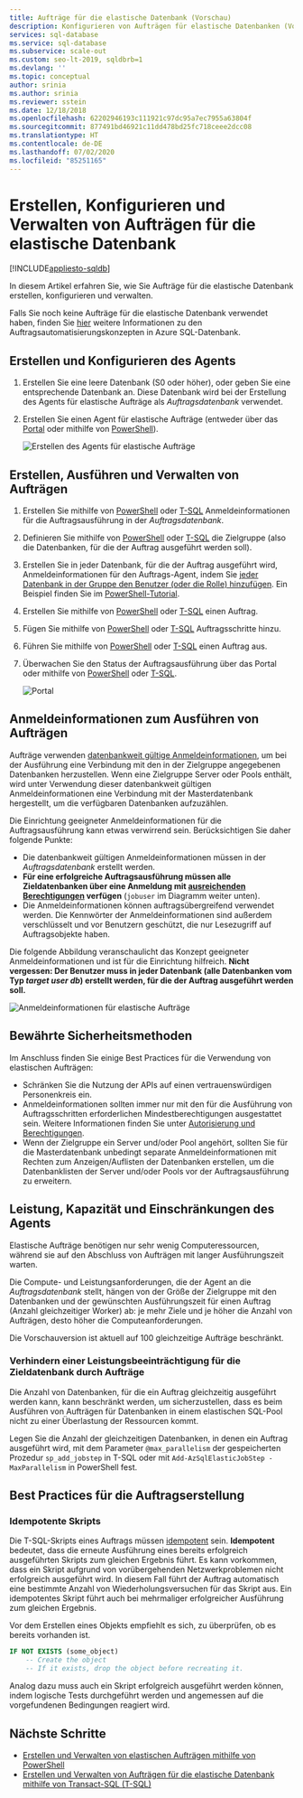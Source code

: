 ```yaml
---
title: Aufträge für die elastische Datenbank (Vorschau)
description: Konfigurieren von Aufträgen für elastische Datenbanken (Vorschauversion), um T-SQL-Skripts (Transact-SQL) für einzelne oder mehrere Datenbanken in Azure SQL-Datenbank auszuführen
services: sql-database
ms.service: sql-database
ms.subservice: scale-out
ms.custom: seo-lt-2019, sqldbrb=1
ms.devlang: ''
ms.topic: conceptual
author: srinia
ms.author: srinia
ms.reviewer: sstein
ms.date: 12/18/2018
ms.openlocfilehash: 62202946193c111921c97dc95a7ec7955a63804f
ms.sourcegitcommit: 877491bd46921c11dd478bd25fc718ceee2dcc08
ms.translationtype: HT
ms.contentlocale: de-DE
ms.lasthandoff: 07/02/2020
ms.locfileid: "85251165"
---
```

# <a name="create-configure-and-manage-elastic-jobs"></a>Erstellen, Konfigurieren und Verwalten von Aufträgen für die elastische Datenbank
[!INCLUDE[appliesto-sqldb](../includes/appliesto-sqldb.md)]

In diesem Artikel erfahren Sie, wie Sie Aufträge für die elastische Datenbank erstellen, konfigurieren und verwalten.

Falls Sie noch keine Aufträge für die elastische Datenbank verwendet haben, finden Sie [hier](job-automation-overview.md) weitere Informationen zu den Auftragsautomatisierungskonzepten in Azure SQL-Datenbank.

## <a name="create-and-configure-the-agent"></a>Erstellen und Konfigurieren des Agents

1. Erstellen Sie eine leere Datenbank (S0 oder höher), oder geben Sie eine entsprechende Datenbank an. Diese Datenbank wird bei der Erstellung des Agents für elastische Aufträge als *Auftragsdatenbank* verwendet.
2. Erstellen Sie einen Agent für elastische Aufträge (entweder über das [Portal](https://portal.azure.com/#create/Microsoft.SQLElasticJobAgent) oder mithilfe von [PowerShell](elastic-jobs-powershell-create.md#create-the-elastic-job-agent)).

   ![Erstellen des Agents für elastische Aufträge](./media/elastic-jobs-overview/create-elastic-job-agent.png)

## <a name="create-run-and-manage-jobs"></a>Erstellen, Ausführen und Verwalten von Aufträgen

1. Erstellen Sie mithilfe von [PowerShell](elastic-jobs-powershell-create.md) oder [T-SQL](elastic-jobs-tsql-create-manage.md#create-a-credential-for-job-execution) Anmeldeinformationen für die Auftragsausführung in der *Auftragsdatenbank*.
2. Definieren Sie mithilfe von [PowerShell](elastic-jobs-powershell-create.md) oder [T-SQL](elastic-jobs-tsql-create-manage.md#create-a-target-group-servers) die Zielgruppe (also die Datenbanken, für die der Auftrag ausgeführt werden soll).
3. Erstellen Sie in jeder Datenbank, für die der Auftrag ausgeführt wird, Anmeldeinformationen für den Auftrags-Agent, indem Sie [jeder Datenbank in der Gruppe den Benutzer (oder die Rolle) hinzufügen](logins-create-manage.md). Ein Beispiel finden Sie im [PowerShell-Tutorial](elastic-jobs-powershell-create.md).
4. Erstellen Sie mithilfe von [PowerShell](elastic-jobs-powershell-create.md) oder [T-SQL](elastic-jobs-tsql-create-manage.md#deploy-new-schema-to-many-databases) einen Auftrag.
5. Fügen Sie mithilfe von [PowerShell](elastic-jobs-powershell-create.md) oder [T-SQL](elastic-jobs-tsql-create-manage.md#deploy-new-schema-to-many-databases) Auftragsschritte hinzu.
6. Führen Sie mithilfe von [PowerShell](elastic-jobs-powershell-create.md#run-the-job) oder [T-SQL](elastic-jobs-tsql-create-manage.md#begin-unplanned-execution-of-a-job) einen Auftrag aus.
7. Überwachen Sie den Status der Auftragsausführung über das Portal oder mithilfe von [PowerShell](elastic-jobs-powershell-create.md#monitor-status-of-job-executions) oder [T-SQL](elastic-jobs-tsql-create-manage.md#monitor-job-execution-status).

   ![Portal](./media/elastic-jobs-overview/elastic-job-executions-overview.png)

## <a name="credentials-for-running-jobs"></a>Anmeldeinformationen zum Ausführen von Aufträgen

Aufträge verwenden [datenbankweit gültige Anmeldeinformationen](/sql/t-sql/statements/create-database-scoped-credential-transact-sql), um bei der Ausführung eine Verbindung mit den in der Zielgruppe angegebenen Datenbanken herzustellen. Wenn eine Zielgruppe Server oder Pools enthält, wird unter Verwendung dieser datenbankweit gültigen Anmeldeinformationen eine Verbindung mit der Masterdatenbank hergestellt, um die verfügbaren Datenbanken aufzuzählen.

Die Einrichtung geeigneter Anmeldeinformationen für die Auftragsausführung kann etwas verwirrend sein. Berücksichtigen Sie daher folgende Punkte:

- Die datenbankweit gültigen Anmeldeinformationen müssen in der *Auftragsdatenbank* erstellt werden.
- **Für eine erfolgreiche Auftragsausführung müssen alle Zieldatenbanken über eine Anmeldung mit [ausreichenden Berechtigungen](https://docs.microsoft.com/sql/relational-databases/security/permissions-database-engine) verfügen** (`jobuser` im Diagramm weiter unten).
- Die Anmeldeinformationen können auftragsübergreifend verwendet werden. Die Kennwörter der Anmeldeinformationen sind außerdem verschlüsselt und vor Benutzern geschützt, die nur Lesezugriff auf Auftragsobjekte haben.

Die folgende Abbildung veranschaulicht das Konzept geeigneter Anmeldeinformationen und ist für die Einrichtung hilfreich. **Nicht vergessen: Der Benutzer muss in jeder Datenbank (alle Datenbanken vom Typ *target user db*) erstellt werden, für die der Auftrag ausgeführt werden soll.**

![Anmeldeinformationen für elastische Aufträge](./media/elastic-jobs-overview/job-credentials.png)

## <a name="security-best-practices"></a>Bewährte Sicherheitsmethoden

Im Anschluss finden Sie einige Best Practices für die Verwendung von elastischen Aufträgen:

- Schränken Sie die Nutzung der APIs auf einen vertrauenswürdigen Personenkreis ein.
- Anmeldeinformationen sollten immer nur mit den für die Ausführung von Auftragsschritten erforderlichen Mindestberechtigungen ausgestattet sein. Weitere Informationen finden Sie unter [Autorisierung und Berechtigungen](https://docs.microsoft.com/dotnet/framework/data/adonet/sql/authorization-and-permissions-in-sql-server).
- Wenn der Zielgruppe ein Server und/oder Pool angehört, sollten Sie für die Masterdatenbank unbedingt separate Anmeldeinformationen mit Rechten zum Anzeigen/Auflisten der Datenbanken erstellen, um die Datenbanklisten der Server und/oder Pools vor der Auftragsausführung zu erweitern.

## <a name="agent-performance-capacity-and-limitations"></a>Leistung, Kapazität und Einschränkungen des Agents

Elastische Aufträge benötigen nur sehr wenig Computeressourcen, während sie auf den Abschluss von Aufträgen mit langer Ausführungszeit warten.

Die Compute- und Leistungsanforderungen, die der Agent an die *Auftragsdatenbank* stellt, hängen von der Größe der Zielgruppe mit den Datenbanken und der gewünschten Ausführungszeit für einen Auftrag (Anzahl gleichzeitiger Worker) ab: je mehr Ziele und je höher die Anzahl von Aufträgen, desto höher die Computeanforderungen.

Die Vorschauversion ist aktuell auf 100 gleichzeitige Aufträge beschränkt.

### <a name="prevent-jobs-from-reducing-target-database-performance"></a>Verhindern einer Leistungsbeeinträchtigung für die Zieldatenbank durch Aufträge

Die Anzahl von Datenbanken, für die ein Auftrag gleichzeitig ausgeführt werden kann, kann beschränkt werden, um sicherzustellen, dass es beim Ausführen von Aufträgen für Datenbanken in einem elastischen SQL-Pool nicht zu einer Überlastung der Ressourcen kommt.

Legen Sie die Anzahl der gleichzeitigen Datenbanken, in denen ein Auftrag ausgeführt wird, mit dem Parameter `@max_parallelism` der gespeicherten Prozedur `sp_add_jobstep` in T-SQL oder mit `Add-AzSqlElasticJobStep -MaxParallelism` in PowerShell fest.

## <a name="best-practices-for-creating-jobs"></a>Best Practices für die Auftragserstellung

### <a name="idempotent-scripts"></a>Idempotente Skripts
Die T-SQL-Skripts eines Auftrags müssen [idempotent](https://en.wikipedia.org/wiki/Idempotence) sein. **Idempotent** bedeutet, dass die erneute Ausführung eines bereits erfolgreich ausgeführten Skripts zum gleichen Ergebnis führt. Es kann vorkommen, dass ein Skript aufgrund von vorübergehenden Netzwerkproblemen nicht erfolgreich ausgeführt wird. In diesem Fall führt der Auftrag automatisch eine bestimmte Anzahl von Wiederholungsversuchen für das Skript aus. Ein idempotentes Skript führt auch bei mehrmaliger erfolgreicher Ausführung zum gleichen Ergebnis.

Vor dem Erstellen eines Objekts empfiehlt es sich, zu überprüfen, ob es bereits vorhanden ist.


```sql
IF NOT EXISTS (some_object)
    -- Create the object
    -- If it exists, drop the object before recreating it.
```

Analog dazu muss auch ein Skript erfolgreich ausgeführt werden können, indem logische Tests durchgeführt werden und angemessen auf die vorgefundenen Bedingungen reagiert wird.



## <a name="next-steps"></a>Nächste Schritte

- [Erstellen und Verwalten von elastischen Aufträgen mithilfe von PowerShell](elastic-jobs-powershell-create.md)
- [Erstellen und Verwalten von Aufträgen für die elastische Datenbank mithilfe von Transact-SQL (T-SQL)](elastic-jobs-tsql-create-manage.md)

